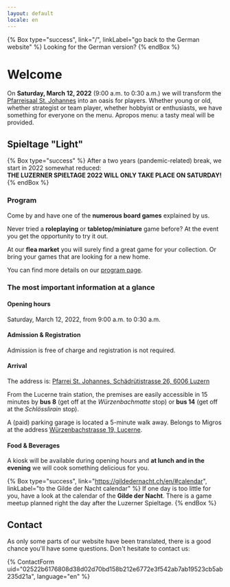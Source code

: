 ```yaml
---
layout: default
locale: en
---
```


{% Box type="success", link="/", linkLabel="go back to the German website" %}
Looking for the German version?
{% endBox %}

# Welcome

On **Saturday, March 12, 2022** (9:00 a.m. to 0:30 a.m.) we will transform the [Pfarreisaal St. Johannes](https://www.google.com/maps/place/Katholische+Pfarrei+St.+Johannes+Luzern+-+W%C3%BCrzenbach/@47.0557335,8.3467125,18z/data=!4m5!3m4!1s0x478ffbe4a1717e11:0x63ba1cf90c4e4c46!8m2!3d47.055803!4d8.3448403) into an oasis for players. Whether young or old, whether strategist or team player, whether hobbyist or enthusiasts, we have something for everyone on the menu. Apropos menu: a tasty meal will be provided.

## Spieltage "Light"

{% Box type="success" %}
After a two years (pandemic-related) break, we start in 2022 somewhat reduced:\
**THE LUZERNER SPIELTAGE 2022 WILL ONLY TAKE PLACE ON SATURDAY!**
{% endBox %}

### Program

Come by and have one of the **numerous board games** explained by us.

Never tried a **roleplaying** or **tabletop/miniature** game before? At the event you get the opportunity to try it out.

At our **flea market** you will surely find a great game for your collection. Or bring your games that are looking for a new home.

You can find more details on our [program page](/programm).

### The most important information at a glance

#### Opening hours

Saturday, March 12, 2022, from 9:00 a.m. to 0:30 a.m.

#### Admission & Registration

Admission is free of charge and registration is not required.

#### Arrival

The address is: [Pfarrei St. Johannes, Schädrütistrasse 26, 6006 Luzern](https://www.google.com/maps/place/Katholische+Pfarrei+St.+Johannes+Luzern+-+W%C3%BCrzenbach/@47.0557335,8.3467125,18z/data=!4m5!3m4!1s0x478ffbe4a1717e11:0x63ba1cf90c4e4c46!8m2!3d47.055803!4d8.3448403)

From the Lucerne train station, the premises are easily accessible in 15 minutes by **bus 8** (get off at the _Würzenbachmatte_ stop) or **bus 14** (get off at the _Schlösslirain_ stop).

A (paid) parking garage is located a 5-minute walk away. Belongs to Migros at the address [Würzenbachstrasse 19, Lucerne](https://www.google.com/maps/place/Migros+Supermarkt/@47.0548083,8.3433408,18.5z/data=!4m5!3m4!1s0x478ffb4e3b438fcf:0x44bae0889972cca5!8m2!3d47.0550141!4d8.3437071).

#### Food & Beverages

A kiosk will be available during opening hours and **at lunch and in the evening** we will cook something delicious for you.

{% Box type="success", link="https://gildedernacht.ch/en/#calendar", linkLabel="to the Gilde der Nacht calendar" %}
If one day is too little for you, have a look at the calendar of the **Gilde der Nacht**. There is a game meetup planned right the day after the Luzerner Spieltage.
{% endBox %}

## Contact

As only some parts of our website have been translated, there is a good chance you'll have some questions. Don't hesitate to contact us:

{% ContactForm uid="02522b6176808d38d02d70bd158b212e6772e3f542ab7ab19523cb5ab235d21a", language="en" %}
